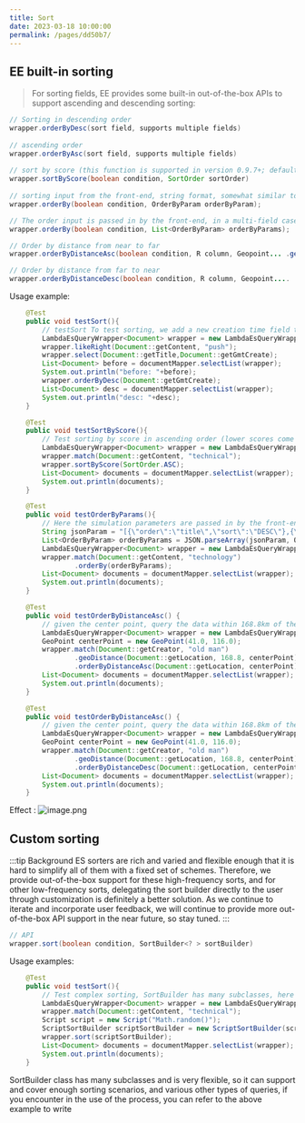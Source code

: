 ```yaml
---
title: Sort
date: 2023-03-18 10:00:00
permalink: /pages/dd50b7/
---
```

## EE built-in sorting

>For sorting fields, EE provides some built-in out-of-the-box APIs to support ascending and descending sorting:

```java
// Sorting in descending order
wrapper.orderByDesc(sort field, supports multiple fields)
    
// ascending order
wrapper.orderByAsc(sort field, supports multiple fields)
    
// sort by score (this function is supported in version 0.9.7+; default descending order when SortOrder is not specified, high score is in front, ascending/descending order is supported)
wrapper.sortByScore(boolean condition, SortOrder sortOrder)
    
// sorting input from the front-end, string format, somewhat similar to the previous MySQL kind
wrapper.orderBy(boolean condition, OrderByParam orderByParam);

// The order input is passed in by the front-end, in a multi-field case
wrapper.orderBy(boolean condition, List<OrderByParam> orderByParams);

// Order by distance from near to far 
wrapper.orderByDistanceAsc(boolean condition, R column, Geopoint... .geoPoints);

// Order by distance from far to near 
wrapper.orderByDistanceDesc(boolean condition, R column, Geopoint.... .geoPoints);

```
Usage example:
```java
    @Test
    public void testSort(){
        // testSort To test sorting, we add a new creation time field to the Document object, update the index, and add two new pieces of data
        LambdaEsQueryWrapper<Document> wrapper = new LambdaEsQueryWrapper<>();
        wrapper.likeRight(Document::getContent, "push");
        wrapper.select(Document::getTitle,Document::getGmtCreate);
        List<Document> before = documentMapper.selectList(wrapper);
        System.out.println("before: "+before);
        wrapper.orderByDesc(Document::getGmtCreate);
        List<Document> desc = documentMapper.selectList(wrapper);
        System.out.println("desc: "+desc);
    }
```
``` java
    @Test
    public void testSortByScore(){
        // Test sorting by score in ascending order (lower scores come first)
        LambdaEsQueryWrapper<Document> wrapper = new LambdaEsQueryWrapper<>();
        wrapper.match(Document::getContent, "technical");
        wrapper.sortByScore(SortOrder.ASC);
        List<Document> documents = documentMapper.selectList(wrapper);
        System.out.println(documents);
    }
```
``` java
    @Test
    public void testOrderByParams(){
        // Here the simulation parameters are passed in by the front-end through the xxQuery class, sorted according to the title descending order, according to the content ascending order
        String jsonParam = "[{\"order\":\"title\",\"sort\":\"DESC\"},{\"order\":\"creator\",\"sort\":\"ASC\"}]";
        List<OrderByParam> orderByParams = JSON.parseArray(jsonParam, OrderByParam.class);
        LambdaEsQueryWrapper<Document> wrapper = new LambdaEsQueryWrapper<>();
        wrapper.match(Document::getContent, "technology")
                .orderBy(orderByParams);
        List<Document> documents = documentMapper.selectList(wrapper);
        System.out.println(documents);
    }
```
``` java
    @Test
    public void testOrderByDistanceAsc() {
        // given the center point, query the data within 168.8km of the center point, and order them according to the distance from the center point, in descending order
        LambdaEsQueryWrapper<Document> wrapper = new LambdaEsQueryWrapper<>();
        GeoPoint centerPoint = new GeoPoint(41.0, 116.0);
        wrapper.match(Document::getCreator, "old man")
                .geoDistance(Document::getLocation, 168.8, centerPoint)
                .orderByDistanceAsc(Document::getLocation, centerPoint);
        List<Document> documents = documentMapper.selectList(wrapper);
        System.out.println(documents);
    }

```
``` java
    @Test
    public void testOrderByDistanceAsc() {
        // given the center point, query the data within 168.8km of the center point, and sort by distance from the center point
        LambdaEsQueryWrapper<Document> wrapper = new LambdaEsQueryWrapper<>();
        GeoPoint centerPoint = new GeoPoint(41.0, 116.0);
        wrapper.match(Document::getCreator, "old man")
                .geoDistance(Document::getLocation, 168.8, centerPoint)
                .orderByDistanceDesc(Document::getLocation, centerPoint);
        List<Document> documents = documentMapper.selectList(wrapper);
        System.out.println(documents);
    }
```

Effect :
![image.png](https://iknow.hs.net/8730de70-29af-4279-9d40-43baa363a95b.png)


## Custom sorting

:::tip Background
ES sorters are rich and varied and flexible enough that it is hard to simplify all of them with a fixed set of schemes. Therefore, we provide out-of-the-box support for these high-frequency sorts, and for other low-frequency sorts, delegating the sort builder directly to the user through customization is definitely a better solution. As we continue to iterate and incorporate user feedback, we will continue to provide more out-of-the-box API support in the near future, so stay tuned.
:::

```java
// API
wrapper.sort(boolean condition, SortBuilder<? > sortBuilder)
```

Usage examples:
```java
    @Test
    public void testSort(){
        // Test complex sorting, SortBuilder has many subclasses, here is only a demonstration, for example, a user needs to get data randomly
        LambdaEsQueryWrapper<Document> wrapper = new LambdaEsQueryWrapper<>();
        wrapper.match(Document::getContent, "technical");
        Script script = new Script("Math.random()");
        ScriptSortBuilder scriptSortBuilder = new ScriptSortBuilder(script, ScriptSortBuilder.ScriptSortType.NUMBER);
        wrapper.sort(scriptSortBuilder);
        List<Document> documents = documentMapper.selectList(wrapper);
        System.out.println(documents);
    }
```
SortBuilder class has many subclasses and is very flexible, so it can support and cover enough sorting scenarios, and various other types of queries, if you encounter in the use of the process, you can refer to the above example to write